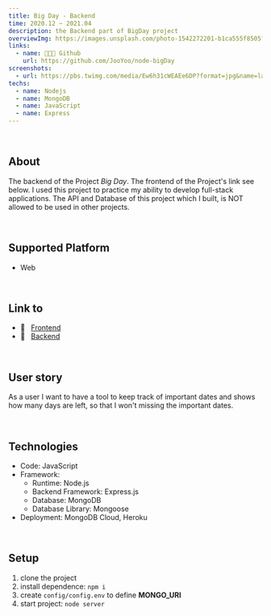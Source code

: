 ```yaml
---
title: Big Day - Backend
time: 2020.12 ~ 2021.04
description: the Backend part of BigDay project
overviewImg: https://images.unsplash.com/photo-1542272201-b1ca555f8505?ixid=MXwxMjA3fDB8MHxwaG90by1wYWdlfHx8fGVufDB8fHw%3D&ixlib=rb-1.2.1&auto=format&fit=crop&w=1534&q=80
links:
  - name: 👨🏻‍💻 Github
    url: https://github.com/JooYoo/node-bigDay
screenshots:
  - url: https://pbs.twimg.com/media/Ew6h31cWEAEe6DP?format=jpg&name=large
techs:
  - name: Nodejs
  - name: MongoDB
  - name: JavaScript
  - name: Express
---
```


<WidgetsMdHeader :title="title" :time="time" :links="links"></WidgetsMdHeader>

<WidgetsMdScreenshot :screenshots="screenshots"></WidgetsMdScreenshot>

<br/>

## About

The backend of the Project _Big Day_. The frontend of the Project's link see below. I used this project to practice my ability to develop full-stack applications. The API and Database of this project which I built, is NOT allowed to be used in other projects.

<br/>

## Supported Platform

- Web

<br/>

## Link to

- 🔗 &nbsp; [Frontend](./2021-04-big-day-frontend)
- 🔗 &nbsp; [Backend](./2021-04-big-day-backend)

<br/>

## User story

As a user I want to have a tool to keep track of important dates and shows how many days are left, so that I won't missing the important dates.

<br/>

## Technologies

- Code: JavaScript
- Framework:
  - Runtime: Node.js
  - Backend Framework: Express.js
  - Database: MongoDB
  - Database Library: Mongoose
- Deployment: MongoDB Cloud, Heroku

<br/>

## Setup

1. clone the project
2. install dependence: `npm i`
3. create `config/config.env` to define **MONGO_URI**
4. start project: `node server`

<br/>
